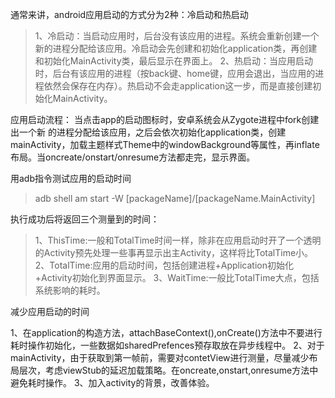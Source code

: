 通常来讲，android应用启动的方式分为2种：冷启动和热启动

> 1、冷启动：当启动应用时，后台没有该应用的进程。系统会重新创建一个新的进程分配给该应用。冷启动会先创建和初始化application类，再创建和初始化MainActivity类，最后显示在界面上。
> 2、热启动：当应用启动时，后台有该应用的进程（按back键、home键，应用会退出，当应用的进程依然会保存在内存）。热启动不会走application这一步，而是直接创建初始化MainActivity。

应用启动流程： 当点击app的启动图标时，安卓系统会从Zygote进程中fork创建出一个新 的进程分配给该应用，之后会依次初始化application类，创建mainActivity，加载主题样式Theme中的windowBackground等属性，再inflate布局。当oncreate/onstart/onresume方法都走完，显示界面。

用adb指令测试应用的启动时间

> adb shell am start -W [packageName]/[packageName.MainActivity]

执行成功后将返回三个测量到的时间：

> 1、ThisTime:一般和TotalTime时间一样，除非在应用启动时开了一个透明的Activity预先处理一些事再显示出主Activity，这样将比TotalTime小。
> 2、TotalTime:应用的启动时间，包括创建进程+Application初始化+Activity初始化到界面显示。
> 3、WaitTime:一般比TotalTime大点，包括系统影响的耗时。

减少应用启动的时间

1、在application的构造方法，attachBaseContext(),onCreate()方法中不要进行耗时操作初始化，一些数据如sharedPrefences预存取放在异步线程中。 2、对于mainActivity，由于获取到第一帧前，需要对contetView进行测量，尽量减少布局层次，考虑viewStub的延迟加载策略。在oncreate,onstart,onresume方法中避免耗时操作。 3、加入activity的背景，改善体验。
